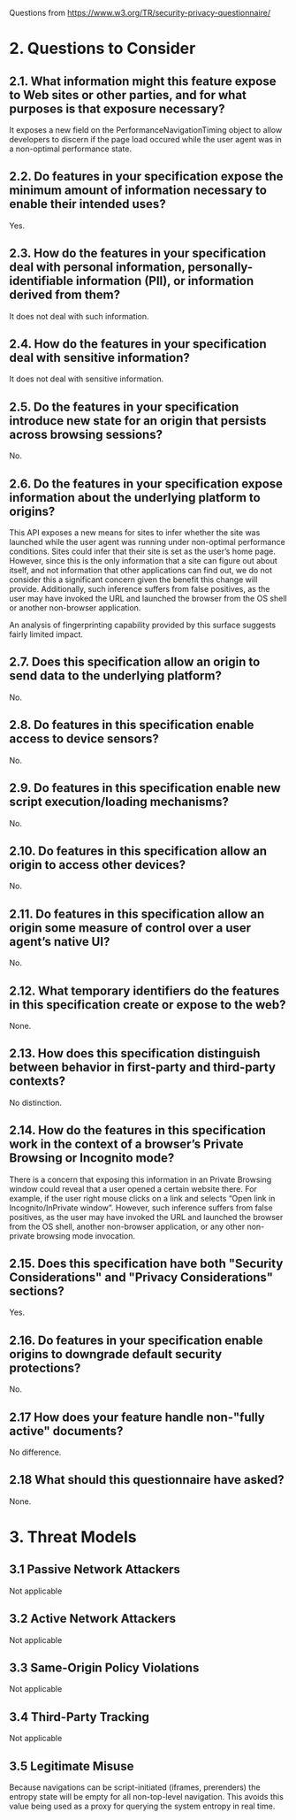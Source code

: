 Questions from https://www.w3.org/TR/security-privacy-questionnaire/

# 2. Questions to Consider

## 2.1. What information might this feature expose to Web sites or other parties, and for what purposes is that exposure necessary?

It exposes a new field on the PerformanceNavigationTiming object to allow developers to discern if the page load occured while the user agent was in a non-optimal performance state.

## 2.2. Do features in your specification expose the minimum amount of information necessary to enable their intended uses?

Yes.

## 2.3. How do the features in your specification deal with personal information, personally-identifiable information (PII), or information derived from them?

It does not deal with such information.

## 2.4. How do the features in your specification deal with sensitive information?

It does not deal with sensitive information.

## 2.5. Do the features in your specification introduce new state for an origin that persists across browsing sessions?

No.

## 2.6. Do the features in your specification expose information about the underlying platform to origins?

This API exposes a new means for sites to infer whether the site was launched while the user agent was running under non-optimal performance conditions. Sites could infer that their site is set as the user’s home page. However, since this is the only information that a site can figure out about itself, and not information that other applications can find out, we do not consider this a significant concern given the benefit this change will provide. Additionally, such inference suffers from false positives, as the user may have invoked the URL and launched the browser from the OS shell or another non-browser application.

An analysis of fingerprinting capability provided by this surface suggests fairly limited impact.

## 2.7. Does this specification allow an origin to send data to the underlying platform?

No.

## 2.8. Do features in this specification enable access to device sensors?

No.

## 2.9. Do features in this specification enable new script execution/loading mechanisms?

No.

## 2.10. Do features in this specification allow an origin to access other devices?

No.

## 2.11. Do features in this specification allow an origin some measure of control over a user agent’s native UI?

No.

## 2.12. What temporary identifiers do the features in this specification create or expose to the web?

None.

## 2.13. How does this specification distinguish between behavior in first-party and third-party contexts?

No distinction.

## 2.14. How do the features in this specification work in the context of a browser’s Private Browsing or Incognito mode?

There is a concern that exposing this information in an Private Browsing window could reveal that a user opened a certain website there. For example, if the user right mouse clicks on a link and selects “Open link in Incognito/InPrivate window”. However, such inference suffers from false positives, as the user may have invoked the URL and launched the browser from the OS shell, another non-browser application, or any other non-private browsing mode invocation.

## 2.15. Does this specification have both "Security Considerations" and "Privacy Considerations" sections?

Yes.

## 2.16. Do features in your specification enable origins to downgrade default security protections?

No.

## 2.17 How does your feature handle non-"fully active" documents?

No difference.

## 2.18 What should this questionnaire have asked?

None.

# 3. Threat Models

## 3.1 Passive Network Attackers

Not applicable

## 3.2 Active Network Attackers

Not applicable

## 3.3 Same-Origin Policy Violations

Not applicable

## 3.4 Third-Party Tracking

Not applicable

## 3.5 Legitimate Misuse

Because navigations can be script-initiated (iframes, prerenders) the entropy state will be empty for all non-top-level navigation. This avoids this value being used as a proxy for querying the system entropy in real time.
